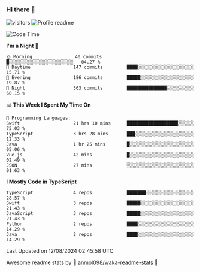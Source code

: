 ### Hi there 👋  
![visitors](https://visitor-badge.laobi.icu/badge?page_id=leverglowh) ![Profile readme](https://github.com/leverglowh/leverglowh/workflows/Profile%20readme/badge.svg?branch=master)

<!--START_SECTION:waka-->
![Code Time](http://img.shields.io/badge/Code%20Time-2%2C897%20hrs%209%20mins-blue)

**I'm a Night 🦉** 

```text
🌞 Morning                40 commits          █░░░░░░░░░░░░░░░░░░░░░░░░   04.27 % 
🌆 Daytime                147 commits         ████░░░░░░░░░░░░░░░░░░░░░   15.71 % 
🌃 Evening                186 commits         █████░░░░░░░░░░░░░░░░░░░░   19.87 % 
🌙 Night                  563 commits         ███████████████░░░░░░░░░░   60.15 % 
```


📊 **This Week I Spent My Time On** 

```text
💬 Programming Languages: 
Swift                    21 hrs 10 mins      ███████████████████░░░░░░   75.03 % 
TypeScript               3 hrs 28 mins       ███░░░░░░░░░░░░░░░░░░░░░░   12.33 % 
Java                     1 hr 25 mins        █░░░░░░░░░░░░░░░░░░░░░░░░   05.06 % 
Vue.js                   42 mins             █░░░░░░░░░░░░░░░░░░░░░░░░   02.49 % 
JSON                     27 mins             ░░░░░░░░░░░░░░░░░░░░░░░░░   01.63 % 
```

**I Mostly Code in TypeScript** 

```text
TypeScript               4 repos             ███████░░░░░░░░░░░░░░░░░░   28.57 % 
Swift                    3 repos             █████░░░░░░░░░░░░░░░░░░░░   21.43 % 
JavaScript               3 repos             █████░░░░░░░░░░░░░░░░░░░░   21.43 % 
Python                   2 repos             ████░░░░░░░░░░░░░░░░░░░░░   14.29 % 
Java                     2 repos             ████░░░░░░░░░░░░░░░░░░░░░   14.29 % 
```




 Last Updated on 12/08/2024 02:45:58 UTC
<!--END_SECTION:waka-->


Awesome readme stats by :star2: [anmol098/waka-readme-stats](https://github.com/anmol098/waka-readme-stats) :star2:
